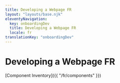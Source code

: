 ```yaml
---
title: Developing a Webpage FR
layout: "layouts/base.njk"
eleventyNavigation:
  key: onboardingDev
  title: Developing a Webpage FR
  locale: fr
translationKey: "onboardingDev"
---
```


# Developing a Webpage FR

[Component Inventory]({{ "/fr/components" }})
